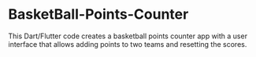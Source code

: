 # BasketBall-Points-Counter
This Dart/Flutter code creates a basketball points counter app with a user interface that allows adding points to two teams and resetting the scores. 

